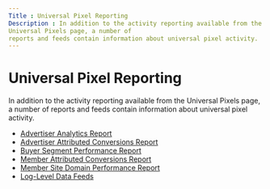 ```yaml
---
Title : Universal Pixel Reporting
Description : In addition to the activity reporting available from the
Universal Pixels page, a number of
reports and feeds contain information about universal pixel activity.
---
```



# Universal Pixel Reporting



In addition to the activity reporting available from the
Universal Pixels page, a number of
reports and feeds contain information about universal pixel activity.





- <a href="advertiser-analytics-report.md" class="xref">Advertiser
  Analytics Report</a>
- <a href="advertiser-attributed-conversions-report.md"
  class="xref">Advertiser Attributed Conversions Report</a>
- <a href="buyer-segment-performance-report.md" class="xref">Buyer
  Segment Performance Report</a>
- <a href="member-attributed-conversions-report.md" class="xref">Member
  Attributed Conversions Report</a>
- <a href="network-site-domain-performance-report.md"
  class="xref">Member Site Domain Performance Report</a>
- <a
  href="log-level-data/log-level-data-feeds.md"
  class="xref" target="_blank">Log-Level Data Feeds</a>








